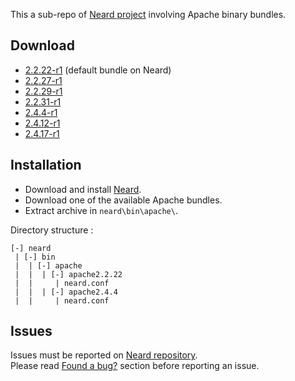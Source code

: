 This a sub-repo of [Neard project](https://github.com/crazy-max/neard) involving Apache binary bundles.

## Download

* [2.2.22-r1](https://github.com/crazy-max/neard-bin-apache/releases/download/r1/apache-2.2.22-r1.zip) (default bundle on Neard)
* [2.2.27-r1](https://github.com/crazy-max/neard-bin-apache/releases/download/r1/apache-2.2.27-r1.zip)
* [2.2.29-r1](https://github.com/crazy-max/neard-bin-apache/releases/download/r1/apache-2.2.29-r1.zip)
* [2.2.31-r1](https://github.com/crazy-max/neard-bin-apache/releases/download/r1/apache-2.2.31-r1.zip)
* [2.4.4-r1](https://github.com/crazy-max/neard-bin-apache/releases/download/r1/apache-2.4.4-r1.zip)
* [2.4.12-r1](https://github.com/crazy-max/neard-bin-apache/releases/download/r1/apache-2.4.12-r1.zip)
* [2.4.17-r1](https://github.com/crazy-max/neard-bin-apache/releases/download/r1/apache-2.4.17-r1.zip)

## Installation

* Download and install [Neard](https://github.com/crazy-max/neard).
* Download one of the available Apache bundles.
* Extract archive in `neard\bin\apache\`.

Directory structure :
```
[-] neard
 | [-] bin
 |  | [-] apache 
 |  |  | [-] apache2.2.22
 |  |     | neard.conf
 |  |  | [-] apache2.4.4
 |  |     | neard.conf
 ```
 
## Issues

Issues must be reported on [Neard repository](https://github.com/crazy-max/neard/issues).<br />
Please read [Found a bug?](https://github.com/crazy-max/neard#found-a-bug) section before reporting an issue.